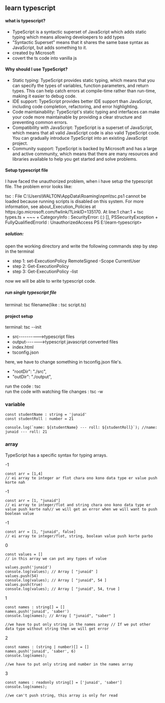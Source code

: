 ## learn typescript

#### what is typescript?
- TypeScript is a syntactic superset of JavaScript which adds static typing which means allowing develoepers to add types
- "Syntactic Superset" means that it shares the same base syntax as JavaScript, but adds something to it.
- created by Microsoft
- covert the ts code into vanilla js

#### Why should I use TypeScript?
- Static typing: TypeScript provides static typing, which means that you can specify the types of variables, function parameters, and return types. This can help catch     errors at compile-time rather than run-time, making it easier to debug code.
- IDE support: TypeScript provides better IDE support than JavaScript, including code completion, refactoring, and error highlighting.
- Code maintainability: TypeScript's static typing and interfaces can make your code more maintainable by providing a clear structure and preventing common errors.
- Compatibility with JavaScript: TypeScript is a superset of JavaScript, which means that all valid JavaScript code is also valid TypeScript code. You can gradually       introduce TypeScript into an existing JavaScript project.
- Community support: TypeScript is backed by Microsoft and has a large and active community, which means that there are many resources and libraries available to help     you get started and solve problems.

#### Setup typescript file
I have faced the unauthorized problem, when i have setup the typescript file. The problem error looks like:

tsc : File C:\Users\WALTON\AppData\Roaming\npm\tsc.ps1 cannot be loaded because running scripts is disabled on this system. For more information, see about_Execution_Policies at https:/go.microsoft.com/fwlink/?LinkID=135170. At line:1 char:1 + tsc types.ts + ~~~ + CategoryInfo : SecurityError: (:) [], PSSecurityException + FullyQualifiedErrorId : UnauthorizedAccess PS E:\learn-typescript>

##### solution:
open the working directory and write the following commands step by step in the terminal

- step 1: set-ExecutionPolicy RemoteSigned -Scope CurrentUser 
- step 2: Get-ExecutionPolicy
- step 3: Get-ExecutionPolicy -list

now we will be able to write typescript code.


##### run single typescript file
terminal: tsc filename(like : tsc script.ts)

#### project setup
terminal: tsc --init

- src---------->typescript files
- output------->typescript javascript converted files
- index.html
- tsconfig.json

here, we have to change something in tsconfig.json file's. <br>
- "rootDir": "./src",
- "outDir": "./output", 

run the code : tsc <br>
run the code with watching file changes : tsc -w

### variable
```
const studentName : string = 'junaid'
const studentRoll : number = 21

console.log(`name: ${studentName} --- roll: ${studentRoll}`); //name: junaid --- roll: 21
```

### array
TypeScript has a specific syntax for typing arrays.<br>

-1
```
const arr = [1,4]
// ei array te integer ar flot chara ono kono data type er value push korte nah
```

-1
```
const arr = [1, "junaid"]
// ei array te integer/flot and string chara ono kono data type er value push korte nah// we will get an error when we will want to push boolean value
```

-1
```
const arr = [1, "junaid", false]
// ei array te integer/flot, string, boolean value push korte parbo
```

0
```
const values = []
// in this array we can put any types of value

values.push('junaid')
console.log(values); // Array [ "junaid" ]
values.push(54)
console.log(values); // Array [ "junaid", 54 ]
values.push(true)
console.log(values); // Array [ "junaid", 54, true ]
```

1
```
const names : string[] = []
names.push('junaid', 'saber')
console.log(names); // Array [ "junaid", "saber" ]

//we have to put only string in the names array // If we put other data type without string then we will get error
```

2
```
const names : (string | number)[] = []
names.push('junaid', 'saber', 6)
console.log(names);

//we have to put only string and number in the names array
```
3
```
const names : readonly string[] = ['junaid', 'saber']
console.log(names);

//we can't push string, this array is only for read
```




















